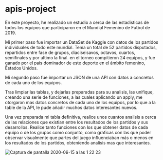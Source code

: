 # apis-project
En este proyecto, he realizado un estudio a cerca de las estadisticas de todos los equipos que participaron en el Mundial Femenino de Futbol de 2019. 

Mi primer paso fue importar un DataSet de Kaggle con datos de los partidos individuales de todo este mundial. Tenía un total de 52 partidos disputados, repartidos entre fase de grupos, diaciseisavos, octavos, cuartos, semifinales y por ultimo la final. en el torneo compitieron 24 equipos, y fue ganado por el pais dominador de este deporte en el ámbito femenino, Estados Unidos. 

Mi segundo paso fue importar un JSON de una API con datos a concretos de cada uno de los equipos.

Tras limpiar las tablas, y dejarlas preparadas para su analisis, las unifique, creando una serie de funciones, a las cuales aplicando un apply, me otorgaron mas datos concretos de cada uno de los equipos, por lo que a la table de la API, le pude añadir muchos datos interesantes nuevos.

Una vez preparada mi tabla definitiva, realice unos cuantos analisis a cerca de las relaciones que existian entre los resultados de los partidos y sus desarrollos. Realice tanto funciones con los que obtener datos de cada equipo o de los grupos como conjunto, como graficas con las que poder observar visualmente que partes del juego influenciaban más o menos en los resultados de los partidos, obteniendo analisis mas que interesantes.

![Captura de pantalla 2020-09-15 a las 1 22 23](https://user-images.githubusercontent.com/69120593/93147588-f53a2080-f6f1-11ea-9e0c-c9cee3d637b5.png)
